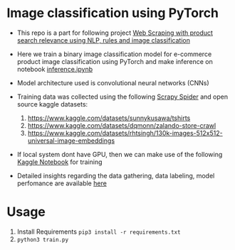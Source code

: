 # Image classification using PyTorch

- This repo is a part for following project 
[Web Scraping with product search relevance using NLP, rules and image classification](https://github.com/jithinanievarghese/product-search-relevance/blob/main/README.md)

- Here we train a binary image classification model for e-commerce product image classification using PyTorch
and make inference on notebook [inference.ipynb](https://github.com/jithinanievarghese/image_classification_pytorch/blob/main/inference.ipynb)

- Model architecture used is convolutional neural networks (CNNs)
- Training data was collected using the following [Scrapy Spider](https://github.com/jithinanievarghese/flipkart_scraper_scrapy) and open source kaggle datasets:
    1. https://www.kaggle.com/datasets/sunnykusawa/tshirts
    2. https://www.kaggle.com/datasets/dqmonn/zalando-store-crawl
    3. https://www.kaggle.com/datasets/rhtsingh/130k-images-512x512-universal-image-embeddings
- If local system dont have GPU, then we can make use of the following [Kaggle Notebook](https://www.kaggle.com/code/jithinanievarghese/image-classification-pytorch) for training
- Detailed insights regarding the data gathering, data labeling, model perfomance are available [here](https://github.com/jithinanievarghese/product-search-relevance/tree/main)


# Usage

1. Install Requirements `pip3 install -r requirements.txt`
2. `python3 train.py`
